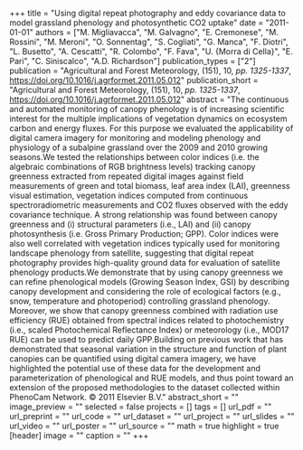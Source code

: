 +++
title = "Using digital repeat photography and eddy covariance data to model grassland phenology and photosynthetic CO2 uptake"
date = "2011-01-01"
authors = ["M. Migliavacca", "M. Galvagno", "E. Cremonese", "M. Rossini", "M. Meroni", "O. Sonnentag", "S. Cogliati", "G. Manca", "F. Diotri", "L. Busetto", "A. Cescatti", "R. Colombo", "F. Fava", "U. {Morra di Cella}", "E. Pari", "C. Siniscalco", "A.D. Richardson"]
publication_types = ["2"]
publication = "Agricultural and Forest Meteorology, (151), 10, _pp. 1325-1337_, https://doi.org/10.1016/j.agrformet.2011.05.012"
publication_short = "Agricultural and Forest Meteorology, (151), 10, _pp. 1325-1337_, https://doi.org/10.1016/j.agrformet.2011.05.012"
abstract = "The continuous and automated monitoring of canopy phenology is of increasing scientific interest for the multiple implications of vegetation dynamics on ecosystem carbon and energy fluxes. For this purpose we evaluated the applicability of digital camera imagery for monitoring and modeling phenology and physiology of a subalpine grassland over the 2009 and 2010 growing seasons.We tested the relationships between color indices (i.e. the algebraic combinations of RGB brightness levels) tracking canopy greenness extracted from repeated digital images against field measurements of green and total biomass, leaf area index (LAI), greenness visual estimation, vegetation indices computed from continuous spectroradiometric measurements and CO2 fluxes observed with the eddy covariance technique. A strong relationship was found between canopy greenness and (i) structural parameters (i.e., LAI) and (ii) canopy photosynthesis (i.e. Gross Primary Production; GPP). Color indices were also well correlated with vegetation indices typically used for monitoring landscape phenology from satellite, suggesting that digital repeat photography provides high-quality ground data for evaluation of satellite phenology products.We demonstrate that by using canopy greenness we can refine phenological models (Growing Season Index, GSI) by describing canopy development and considering the role of ecological factors (e.g., snow, temperature and photoperiod) controlling grassland phenology. Moreover, we show that canopy greenness combined with radiation use efficiency (RUE) obtained from spectral indices related to photochemistry (i.e., scaled Photochemical Reflectance Index) or meteorology (i.e., MOD17 RUE) can be used to predict daily GPP.Building on previous work that has demonstrated that seasonal variation in the structure and function of plant canopies can be quantified using digital camera imagery, we have highlighted the potential use of these data for the development and parameterization of phenological and RUE models, and thus point toward an extension of the proposed methodologies to the dataset collected within PhenoCam Network. © 2011 Elsevier B.V."
abstract_short = ""
image_preview = ""
selected = false
projects = []
tags = []
url_pdf = ""
url_preprint = ""
url_code = ""
url_dataset = ""
url_project = ""
url_slides = ""
url_video = ""
url_poster = ""
url_source = ""
math = true
highlight = true
[header]
image = ""
caption = ""
+++
